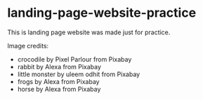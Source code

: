 # landing-page-website-practice

This is landing page website was made just for practice.

Image credits:
  - crocodile by Pixel Parlour from Pixabay
  - rabbit by Alexa from Pixabay
  - little monster by uleem odhit from Pixabay
  - frogs by Alexa from Pixabay
  - horse by Alexa from Pixabay